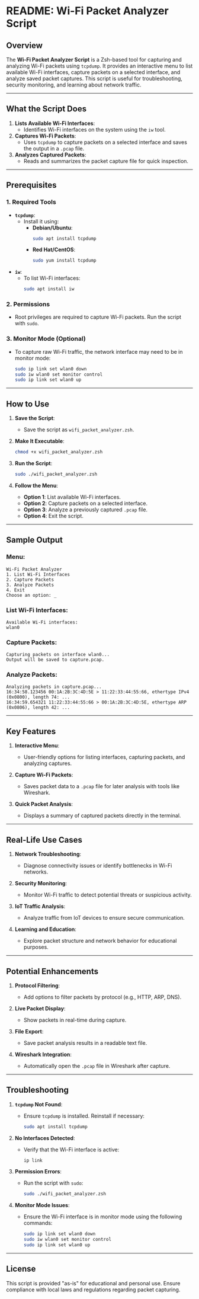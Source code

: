 # README: Wi-Fi Packet Analyzer Script

## **Overview**
The **Wi-Fi Packet Analyzer Script** is a Zsh-based tool for capturing and analyzing Wi-Fi packets using `tcpdump`. It provides an interactive menu to list available Wi-Fi interfaces, capture packets on a selected interface, and analyze saved packet captures. This script is useful for troubleshooting, security monitoring, and learning about network traffic.

---

## **What the Script Does**
1. **Lists Available Wi-Fi Interfaces**:
   - Identifies Wi-Fi interfaces on the system using the `iw` tool.
2. **Captures Wi-Fi Packets**:
   - Uses `tcpdump` to capture packets on a selected interface and saves the output in a `.pcap` file.
3. **Analyzes Captured Packets**:
   - Reads and summarizes the packet capture file for quick inspection.

---

## **Prerequisites**

### **1. Required Tools**
- **`tcpdump`**:
  - Install it using:
    - **Debian/Ubuntu**:
      ```bash
      sudo apt install tcpdump
      ```
    - **Red Hat/CentOS**:
      ```bash
      sudo yum install tcpdump
      ```
- **`iw`**:
  - To list Wi-Fi interfaces:
    ```bash
    sudo apt install iw
    ```

### **2. Permissions**
- Root privileges are required to capture Wi-Fi packets. Run the script with `sudo`.

### **3. Monitor Mode (Optional)**
- To capture raw Wi-Fi traffic, the network interface may need to be in monitor mode:
  ```bash
  sudo ip link set wlan0 down
  sudo iw wlan0 set monitor control
  sudo ip link set wlan0 up
  ```

---

## **How to Use**

1. **Save the Script**:
   - Save the script as `wifi_packet_analyzer.zsh`.

2. **Make It Executable**:
   ```bash
   chmod +x wifi_packet_analyzer.zsh
   ```

3. **Run the Script**:
   ```bash
   sudo ./wifi_packet_analyzer.zsh
   ```

4. **Follow the Menu**:
   - **Option 1**: List available Wi-Fi interfaces.
   - **Option 2**: Capture packets on a selected interface.
   - **Option 3**: Analyze a previously captured `.pcap` file.
   - **Option 4**: Exit the script.

---

## **Sample Output**

### **Menu**:
```
Wi-Fi Packet Analyzer
1. List Wi-Fi Interfaces
2. Capture Packets
3. Analyze Packets
4. Exit
Choose an option: _
```

### **List Wi-Fi Interfaces**:
```
Available Wi-Fi interfaces:
wlan0
```

### **Capture Packets**:
```
Capturing packets on interface wlan0...
Output will be saved to capture.pcap.
```

### **Analyze Packets**:
```
Analyzing packets in capture.pcap...
16:34:58.123456 00:1A:2B:3C:4D:5E > 11:22:33:44:55:66, ethertype IPv4 (0x0800), length 74: ...
16:34:59.654321 11:22:33:44:55:66 > 00:1A:2B:3C:4D:5E, ethertype ARP (0x0806), length 42: ...
```

---

## **Key Features**

1. **Interactive Menu**:
   - User-friendly options for listing interfaces, capturing packets, and analyzing captures.

2. **Capture Wi-Fi Packets**:
   - Saves packet data to a `.pcap` file for later analysis with tools like Wireshark.

3. **Quick Packet Analysis**:
   - Displays a summary of captured packets directly in the terminal.

---

## **Real-Life Use Cases**

1. **Network Troubleshooting**:
   - Diagnose connectivity issues or identify bottlenecks in Wi-Fi networks.

2. **Security Monitoring**:
   - Monitor Wi-Fi traffic to detect potential threats or suspicious activity.

3. **IoT Traffic Analysis**:
   - Analyze traffic from IoT devices to ensure secure communication.

4. **Learning and Education**:
   - Explore packet structure and network behavior for educational purposes.

---

## **Potential Enhancements**

1. **Protocol Filtering**:
   - Add options to filter packets by protocol (e.g., HTTP, ARP, DNS).

2. **Live Packet Display**:
   - Show packets in real-time during capture.

3. **File Export**:
   - Save packet analysis results in a readable text file.

4. **Wireshark Integration**:
   - Automatically open the `.pcap` file in Wireshark after capture.

---

## **Troubleshooting**

1. **`tcpdump` Not Found**:
   - Ensure `tcpdump` is installed. Reinstall if necessary:
     ```bash
     sudo apt install tcpdump
     ```

2. **No Interfaces Detected**:
   - Verify that the Wi-Fi interface is active:
     ```bash
     ip link
     ```

3. **Permission Errors**:
   - Run the script with `sudo`:
     ```bash
     sudo ./wifi_packet_analyzer.zsh
     ```

4. **Monitor Mode Issues**:
   - Ensure the Wi-Fi interface is in monitor mode using the following commands:
     ```bash
     sudo ip link set wlan0 down
     sudo iw wlan0 set monitor control
     sudo ip link set wlan0 up
     ```

---

## **License**
This script is provided "as-is" for educational and personal use. Ensure compliance with local laws and regulations regarding packet capturing.

